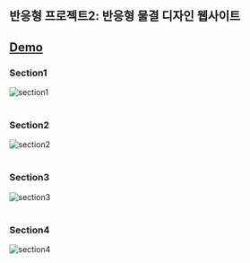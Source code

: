 ## 반응형 프로젝트2: 반응형 물결 디자인 웹사이트

## **[Demo](https://kimyoosang.github.io/SideProject2_WaveSite/#home)**

### Section1
![section1](https://user-images.githubusercontent.com/71270310/153847994-0577c79d-06bd-4a41-8d09-562a3cf8caeb.gif)
<br></br>

### Section2
![section2](https://user-images.githubusercontent.com/71270310/153848112-15b62175-6eb5-42b1-933f-940f5b56d6a1.gif)
<br></br>

### Section3
![section3](https://user-images.githubusercontent.com/71270310/153848161-7c1b118f-58df-4457-967a-4568d21df2b4.gif)
<br></br>

### Section4
![section4](https://user-images.githubusercontent.com/71270310/153848431-c0083776-df0c-4708-80b3-55493936cd08.gif)
<br></br>


